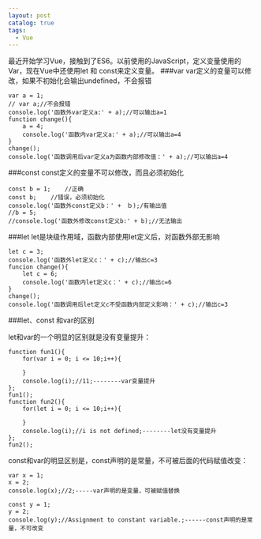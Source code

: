 ```yaml
---
layout: post
catalog: true
tags:
  - Vue
---
```

最近开始学习Vue，接触到了ES6。以前使用的JavaScript，定义变量使用的Var，现在Vue中还使用let 和 const来定义变量。
###var
var定义的变量可以修改，如果不初始化会输出undefined，不会报错
```
var a = 1;
// var a;//不会报错
console.log('函数外var定义a:' + a);//可以输出a=1
function change(){  
    a = 4;
    console.log('函数内var定义a:' + a);//可以输出a=4
}
change();
console.log('函数调用后var定义a为函数内部修改值：' + a);//可以输出a=4
```

###const
const定义的变量不可以修改，而且必须初始化
```
const b = 1;    //正确
const b;    //错误，必须初始化
console.log('函数外const定义b：' +　ｂ);/有输出值
//b = 5;
//console.log('函数外修改const定义b:' + b);//无法输出
```

###let
let是块级作用域，函数内部使用let定义后，对函数外部无影响
```
let c = 3;
console.log('函数外let定义c：' + c);//输出c=3
funcion change(){   
    let c = 6;
    console.log('函数内let定义c：' + c);//输出c=6
}
change();
console.log('函数调用后let定义c不受函数内部定义影响：' + c);//输出c=3
```
###let、const 和var的区别

let和var的一个明显的区别就是没有变量提升：
```
function fun1(){
	for(var i = 0; i <= 10;i++){
		
	}
	console.log(i);//11;--------var变量提升
};
fun1();
function fun2(){
	for(let i = 0; i <= 10;i++){
		
	}
	console.log(i);//i is not defined;--------let没有变量提升
};
fun2();
```

const和var的明显区别是，const声明的是常量，不可被后面的代码赋值改变：
 ```
var x = 1;
x = 2;
console.log(x);//2;-----var声明的是变量，可被赋值替换
 
const y = 1;
y = 2;
console.log(y);//Assignment to constant variable.;------const声明的是常量，不可改变
```






